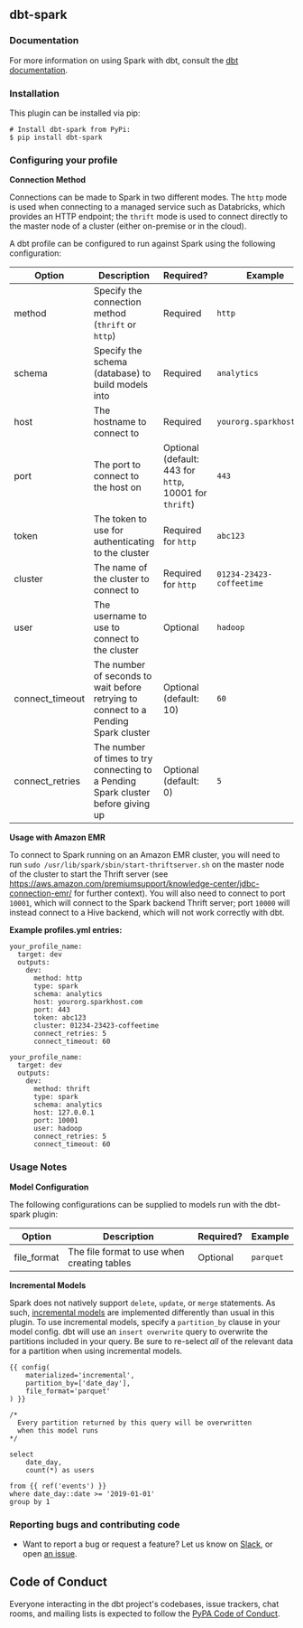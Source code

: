 ## dbt-spark

### Documentation
For more information on using Spark with dbt, consult the [dbt documentation](https://docs.getdbt.com/docs/profile-spark).

### Installation
This plugin can be installed via pip:

```
# Install dbt-spark from PyPi:
$ pip install dbt-spark
```

### Configuring your profile

**Connection Method**

Connections can be made to Spark in two different modes. The `http` mode is used when connecting to a managed service such as Databricks, which provides an HTTP endpoint; the `thrift` mode is used to connect directly to the master node of a cluster (either on-premise or in the cloud).

A dbt profile can be configured to run against Spark using the following configuration:

| Option  | Description                                        | Required?               | Example                  |
|---------|----------------------------------------------------|-------------------------|--------------------------|
| method    | Specify the connection method (`thrift` or `http`)   | Required   | `http`   |
| schema  | Specify the schema (database) to build models into | Required                | `analytics`              |
| host    | The hostname to connect to                         | Required                | `yourorg.sparkhost.com`  |
| port    | The port to connect to the host on                 | Optional (default: 443 for `http`, 10001 for `thrift`) | `443`                    |
| token   | The token to use for authenticating to the cluster | Required for `http`                | `abc123`                 |
| cluster | The name of the cluster to connect to              | Required for `http`               | `01234-23423-coffeetime` |
| user    | The username to use to connect to the cluster  | Optional  | `hadoop`  |
| connect_timeout | The number of seconds to wait before retrying to connect to a Pending Spark cluster | Optional (default: 10) | `60` |
| connect_retries | The number of times to try connecting to a Pending Spark cluster before giving up   | Optional (default: 0)  | `5` |

**Usage with Amazon EMR**

To connect to Spark running on an Amazon EMR cluster, you will need to run `sudo /usr/lib/spark/sbin/start-thriftserver.sh` on the master node of the cluster to start the Thrift server (see https://aws.amazon.com/premiumsupport/knowledge-center/jdbc-connection-emr/ for further context). You will also need to connect to port `10001`, which will connect to the Spark backend Thrift server; port `10000` will instead connect to a Hive backend, which will not work correctly with dbt.


**Example profiles.yml entries:**
```
your_profile_name:
  target: dev
  outputs:
    dev:
      method: http
      type: spark
      schema: analytics
      host: yourorg.sparkhost.com
      port: 443
      token: abc123
      cluster: 01234-23423-coffeetime
      connect_retries: 5
      connect_timeout: 60
```

```
your_profile_name:
  target: dev
  outputs:
    dev:
      method: thrift
      type: spark
      schema: analytics
      host: 127.0.0.1
      port: 10001
      user: hadoop
      connect_retries: 5
      connect_timeout: 60
```



### Usage Notes

**Model Configuration**

The following configurations can be supplied to models run with the dbt-spark plugin:


| Option  | Description                                        | Required?               | Example                  |
|---------|----------------------------------------------------|-------------------------|--------------------------|
| file_format  | The file format to use when creating tables | Optional                | `parquet`              |



**Incremental Models**

Spark does not natively support `delete`, `update`, or `merge` statements. As such, [incremental models](https://docs.getdbt.com/docs/configuring-incremental-models)
are implemented differently than usual in this plugin. To use incremental models, specify a `partition_by` clause in your model config.
dbt will use an `insert overwrite` query to overwrite the partitions included in your query. Be sure to re-select _all_ of the relevant
data for a partition when using incremental models.

```
{{ config(
    materialized='incremental',
    partition_by=['date_day'],
    file_format='parquet'
) }}

/*
  Every partition returned by this query will be overwritten
  when this model runs
*/

select
    date_day,
    count(*) as users

from {{ ref('events') }}
where date_day::date >= '2019-01-01'
group by 1
```

### Reporting bugs and contributing code

-   Want to report a bug or request a feature? Let us know on [Slack](http://slack.getdbt.com/), or open [an issue](https://github.com/fishtown-analytics/dbt-spark/issues/new).

## Code of Conduct

Everyone interacting in the dbt project's codebases, issue trackers, chat rooms, and mailing lists is expected to follow the [PyPA Code of Conduct](https://www.pypa.io/en/latest/code-of-conduct/).
